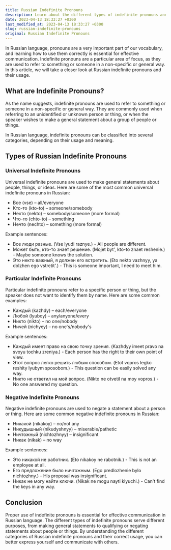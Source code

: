 ```yaml
---
title: Russian Indefinite Pronouns
description: Learn about the different types of indefinite pronouns and their usage in Russian language.
date: 2023-04-13 18:33:27 +0300
last_modified_at: 2023-04-13 18:33:27 +0300
slug: russian-indefinite-pronouns
original: Russian Indefinite Pronouns
---
```

In Russian language, pronouns are a very important part of our vocabulary, and learning how to use them correctly is essential for effective communication. Indefinite pronouns are a particular area of focus, as they are used to refer to something or someone in a non-specific or general way. In this article, we will take a closer look at Russian indefinite pronouns and their usage.

## What are Indefinite Pronouns?

As the name suggests, indefinite pronouns are used to refer to something or someone in a non-specific or general way. They are commonly used when referring to an unidentified or unknown person or thing, or when the speaker wishes to make a general statement about a group of people or things. 

In Russian language, indefinite pronouns can be classified into several categories, depending on their usage and meaning. 

## Types of Russian Indefinite Pronouns

### Universal Indefinite Pronouns

Universal indefinite pronouns are used to make general statements about people, things, or ideas. Here are some of the most common universal indefinite pronouns in Russian:

* Все (vse) – all/everyone
* Кто-то (kto-to) – someone/somebody
* Некто (nekto) – somebody/someone (more formal)
* Что-то (chto-to) – something
* Нечто (nechto) – something (more formal)

Example sentences:
- Все люди разные. (Vse lyudi raznye.) - All people are different.
- Может быть, кто-то знает решение. (Mojet byt', kto-to znaet reshenie.) - Maybe someone knows the solution.
- Это некто важный, я должен его встретить. (Eto nekto vazhnyy, ya dolzhen ego vstretit'.) - This is someone important, I need to meet him.

### Particular Indefinite Pronouns

Particular indefinite pronouns refer to a specific person or thing, but the speaker does not want to identify them by name. Here are some common examples:

* Каждый (kazhdy) – each/everyone
* Любой (lyuboy) – any/anyone/every
* Никто (nikto) – no one/nobody
* Ничей (nichyey) – no one's/nobody's

Example sentences:
- Каждый имеет право на свою точку зрения. (Kazhdyy imeet pravo na svoyu tochku zreniya.) - Each person has the right to their own point of view.
- Этот вопрос легко решить любым способом. (Etot vopros legko reshity lyubym sposobom.) - This question can be easily solved any way.
- Никто не ответил на мой вопрос. (Nikto ne otvetil na moy vopros.) - No one answered my question.

### Negative Indefinite Pronouns

Negative indefinite pronouns are used to negate a statement about a person or thing. Here are some common negative indefinite pronouns in Russian:

* Никакой (nikakoy) – no/not any
* Никудышный (nikudyshnyy) – miserable/pathetic
* Ничтожный (nichtozhnyy) – insignificant
* Никак (nikak) – no way

Example sentences:
- Это никакой не работник. (Eto nikakoy ne rabotnik.) - This is not an employee at all.
- Его предложение было ничтожным. (Ego predlozhenie bylo nichtozhny.) - His proposal was insignificant.
- Никак не могу найти ключи. (Nikak ne mogu nayti klyuchi.) - Can't find the keys in any way.

## Conclusion

Proper use of indefinite pronouns is essential for effective communication in Russian language. The different types of indefinite pronouns serve different purposes, from making general statements to qualifying or negating statements about people or things. By understanding the different categories of Russian indefinite pronouns and their correct usage, you can better express yourself and communicate with others.